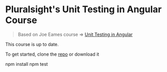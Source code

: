 # Pluralsight's Unit Testing in Angular Course
> Based on Joe Eames course => [Unit Testing in Angular](https://app.pluralsight.com/library/courses/unit-testing-angular/table-of-contents)

This course is up to date.

To get started, clone the [repo](https://github.com/joeeames/PSAngularUnitTestingCourse.git) or download it

npm install
npm test

